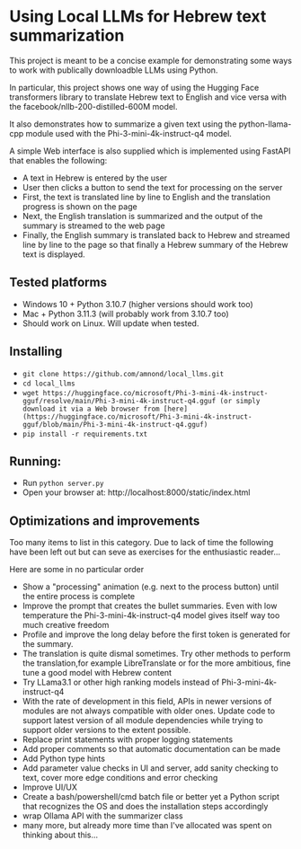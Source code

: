 # Using Local LLMs for Hebrew text summarization

This project is meant to be a concise example for demonstrating some ways to work with publically downloadble LLMs using Python.

In particular, this project shows one way of using the Hugging Face transformers library to translate Hebrew text to English and vice versa
with the facebook/nllb-200-distilled-600M model.

It also demonstrates how to summarize a given text using the python-llama-cpp module used with the Phi-3-mini-4k-instruct-q4 model.

A simple Web interface is also supplied which is implemented using FastAPI that enables the following:
* A text in Hebrew is entered by the user
* User then clicks a button to send the text for processing on the server
* First, the text is translated line by line to English and the translation progress is shown on the page
* Next, the English translation is summarized and the output of the summary is streamed to the web page
* Finally, the English summary is translated back to Hebrew and streamed line by line to the page so that finally a Hebrew summary of the Hebrew text is displayed.

## Tested platforms
* Windows 10 + Python 3.10.7 (higher versions should work too)
* Mac + Python 3.11.3 (will probably work from 3.10.7 too)
* Should work on Linux. Will update when tested.

## Installing
* ```git clone https://github.com/amnond/local_llms.git```
* ```cd local_llms```
* ```wget https://huggingface.co/microsoft/Phi-3-mini-4k-instruct-gguf/resolve/main/Phi-3-mini-4k-instruct-q4.gguf (or simply download it via a Web browser from [here](https://huggingface.co/microsoft/Phi-3-mini-4k-instruct-gguf/blob/main/Phi-3-mini-4k-instruct-q4.gguf)```
* ```pip install -r requirements.txt```

## Running:
* Run ```python server.py```
* Open your browser at: http://localhost:8000/static/index.html


## Optimizations and improvements
Too many items to list in this category. Due to lack of time the following have been left out but
can seve as exercises for the enthusiastic reader...

Here are some in no particular order

* Show a "processing" animation (e.g. next to the process button) until the entire process is complete
* Improve the prompt that creates the bullet summaries. Even with low temperature the Phi-3-mini-4k-instruct-q4 model gives itself way too much creative freedom
* Profile and improve the long delay before the first token is generated for the summary. 
* The translation is quite dismal sometimes. Try other methods to perform the translation,for example LibreTranslate or for the more ambitious, fine tune a good model with Hebrew content
* Try LLama3.1 or other high ranking models instead of Phi-3-mini-4k-instruct-q4
* With the rate of development in this field, APIs in newer versions of modules are not always compatible with older ones. Update code to support latest version of all module dependencies
  while trying to support older versions to the extent possible.
* Replace print statements with proper logging statements
* Add proper comments so that automatic documentation can be made
* Add Python type hints
* Add parameter value checks in UI and server, add sanity checking to text, cover more edge conditions and error checking
* Improve UI/UX
* Create a bash/powershell/cmd batch file or better yet a Python script that recognizes the OS and does the installation steps accordingly
* wrap Ollama API with the summarizer class
* many more, but already more time than I've allocated was spent on thinking about this...
